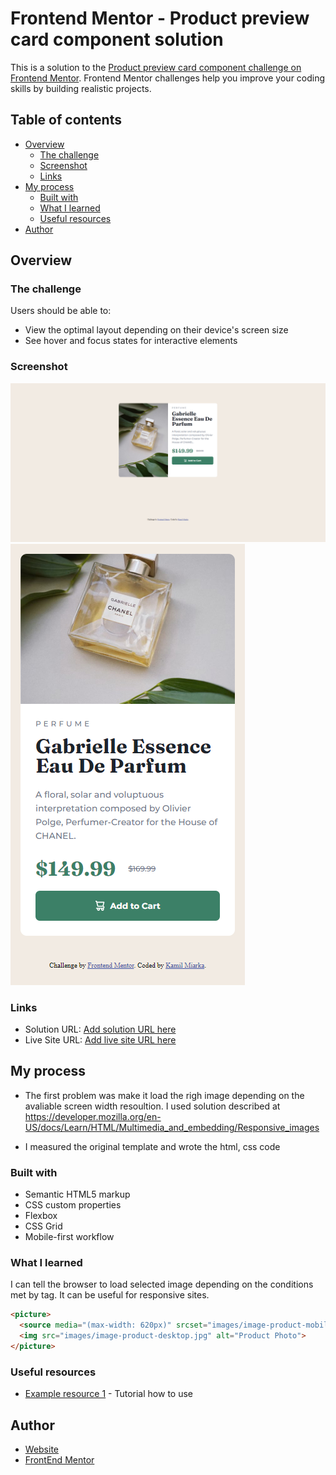 # Frontend Mentor - Product preview card component solution

This is a solution to the [Product preview card component challenge on Frontend Mentor](https://www.frontendmentor.io/challenges/product-preview-card-component-GO7UmttRfa). Frontend Mentor challenges help you improve your coding skills by building realistic projects. 

## Table of contents

- [Overview](#overview)
  - [The challenge](#the-challenge)
  - [Screenshot](#screenshot)
  - [Links](#links)
- [My process](#my-process)
  - [Built with](#built-with)
  - [What I learned](#what-i-learned)
  - [Useful resources](#useful-resources)
- [Author](#author)

## Overview

### The challenge

Users should be able to:

- View the optimal layout depending on their device's screen size
- See hover and focus states for interactive elements

### Screenshot

![](./screenshot.png)
![](./screenshot_mobile.png)

### Links

- Solution URL: [Add solution URL here](https://your-solution-url.com)
- Live Site URL: [Add live site URL here](https://your-live-site-url.com)

## My process

- The first problem was make it load the righ image depending on the avaliable screen width resoultion. I used <source media> solution described at https://developer.mozilla.org/en-US/docs/Learn/HTML/Multimedia_and_embedding/Responsive_images

- I measured the original template and wrote the html, css code


### Built with

- Semantic HTML5 markup
- CSS custom properties
- Flexbox
- CSS Grid
- Mobile-first workflow

### What I learned

I can tell the browser to load selected image depending on the conditions met by <source media> tag. It can be useful for responsive sites. 

```html
<picture>
  <source media="(max-width: 620px)" srcset="images/image-product-mobile.jpg">
  <img src="images/image-product-desktop.jpg" alt="Product Photo">
</picture>
```

### Useful resources

- [Example resource 1](https://developer.mozilla.org/en-US/docs/Learn/HTML/Multimedia_and_embedding/Responsive_images) - Tutorial how to use <source media>

## Author

- [Website](kamilmiarka.pl)
- [FrontEnd Mentor](https://www.frontendmentor.io/profile/kam33l)

